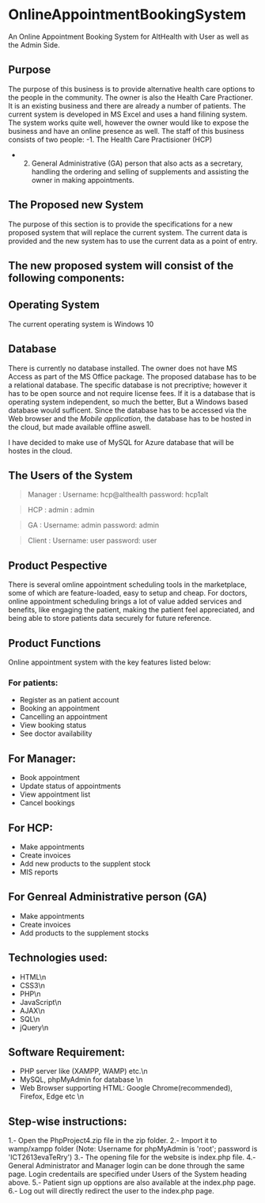 # OnlineAppointmentBookingSystem

An Online Appointment Booking System for AltHealth with User as well as the Admin Side.

## Purpose

The purpose of this business is to provide alternative health care options to the people in the community. The owner is also the Health Care Practioner. It is an existing business and there are already a number of patients. The current system is developed in MS Excel and uses a hand filining system. The system works quite well, however the owner would like to expose the business and have an online presence as well. 
The staff of this business consists of two people:
-1.  The Health Care Practisioner (HCP)
* 2.  General Administrative (GA) person that also acts as a secretary, handling the ordering and selling of supplements and assisting the owner in making appointments.

## The Proposed new System
The purpose of this section is to provide the specifications for a new proposed system that will replace the current system. The current data is provided and the new system has to use the current data as a point of entry.

## The new proposed system will consist of the following components:

## Operating System
The current operating system is Windows 10

## Database
There is currently no database installed. The owner does not have MS Access as part of the MS Office package. The proposed database has to be a relational database. The specific database is not precriptive; however it has to be open source and not require license fees. If it is a database that is operating system independent, so much the better, But a Windows based database would sufficent. Since the database has to be accessed via the Web browser and the *Mobile application,* the database has to be hosted in the cloud, but made available offline aswell.

I have decided to make use of MySQL for Azure database that will be hostes in the cloud.

## The Users of the System
> Manager     :   Username: hcp@althealth
                  password: hcp1alt
                 
> HCP          :   admin
              :   admin
                  
> GA           :   Username: admin
                  password: admin
                  
> Client       :   Username: user
                  password: user
                  
## Product Pespective
There is several omline appointment scheduling tools in the marketplace, some of which are feature-loaded, easy to setup and cheap. For doctors, online appointment scheduling brings a lot of value added services and benefits, like engaging the patient, making the patient feel appreciated, and being able to store patients data securely for future reference.

## Product Functions
Online appointment system with the key features listed below:

### For patients:
- Register as an patient account
- Booking an appointment
- Cancelling an appointment
- View booking status
- See doctor availability

## For Manager:
- Book appointment
- Update status of appointments
- View appointment list
- Cancel bookings

## For HCP:
- Make appointments
- Create invoices
- Add new products  to the supplent stock
- MIS reports

## For Genreal Administrative person (GA)
- Make appointments
- Create invoices
- Add products to the supplement stocks

## Technologies used:
- HTML\n
- CSS3\n
- PHP\n
- JavaScript\n
- AJAX\n
- SQL\n
- jQuery\n

## Software Requirement:
- PHP server like (XAMPP, WAMP) etc.\n
- MySQL, phpMyAdmin for database \n
- Web Browser supporting HTML: Google Chrome(recommended), Firefox, Edge etc \n

## Step-wise instructions:
1.- Open the PhpProject4.zip file in the zip folder.
2.- Import it to wamp/xampp folder (Note: Username for phpMyAdmin is 'root'; password is 'ICT2613evaTeRry')
3.- The opening file for the website is index.php file.
4.- General Administrator and Manager login can be done through the same page. Login credentails are specified under Users of the System heading above.
5.- Patient sign up opptions are also available at the index.php page.
6.- Log out will directly redirect the user to the index.php page.



